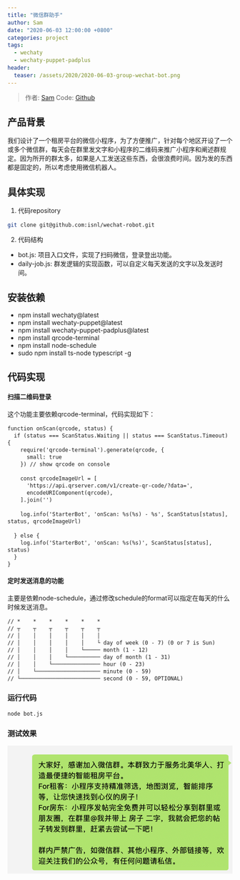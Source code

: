 ```yaml
---
title: "微信群助手"
author: Sam
date: "2020-06-03 12:00:00 +0800"
categories: project
tags:
  - wechaty
  - wechaty-puppet-padplus
header:
  teaser: /assets/2020/2020-06-03-group-wechat-bot.png
---
```


<!-- markdownlint-disable -->

> 作者: [Sam](https://github.com/PXingwei/)
> Code: [Github](https://github.com/PXingwei/GroupWechatBot)

## 产品背景
我们设计了一个租房平台的微信小程序，为了方便推广，针对每个地区开设了一个或多个微信群，每天会在群里发文字和小程序的二维码来推广小程序和阐述群规定。因为所开的群太多，如果是人工发送这些东西，会很浪费时间。因为发的东西都是固定的，所以考虑使用微信机器人。

<!--more-->

## 具体实现
1. 代码repository
```bash
git clone git@github.com:isnl/wechat-robot.git
```
2. 代码结构
  - bot.js: 项目入口文件，实现了扫码微信，登录登出功能。
  - daily-job.js: 群发逻辑的实现函数，可以自定义每天发送的文字以及发送时间。
## 安装依赖
- npm install wechaty@latest
- npm install wechaty-puppet@latest
- npm install wechaty-puppet-padplus@latest
- npm install qrcode-terminal
- npm install node-schedule
- sudo npm install ts-node typescript -g
## 代码实现
#### 扫描二维码登录
这个功能主要依赖qrcode-terminal，代码实现如下：
```
function onScan(qrcode, status) {
  if (status === ScanStatus.Waiting || status === ScanStatus.Timeout) {
    require('qrcode-terminal').generate(qrcode, {
      small: true
    }) // show qrcode on console

    const qrcodeImageUrl = [
      'https://api.qrserver.com/v1/create-qr-code/?data=',
      encodeURIComponent(qrcode),
    ].join('')

    log.info('StarterBot', 'onScan: %s(%s) - %s', ScanStatus[status], status, qrcodeImageUrl)

  } else {
    log.info('StarterBot', 'onScan: %s(%s)', ScanStatus[status], status)
  }
}
```
#### 定时发送消息的功能
主要是依赖node-schedule，通过修改schedule的format可以指定在每天的什么时候发送消息。
```
// *    *    *    *    *    *
// ┬    ┬    ┬    ┬    ┬    ┬
// │    │    │    │    │    │
// │    │    │    │    │    └ day of week (0 - 7) (0 or 7 is Sun)
// │    │    │    │    └───── month (1 - 12)
// │    │    │    └────────── day of month (1 - 31)
// │    │    └─────────────── hour (0 - 23)
// │    └──────────────────── minute (0 - 59)
// └───────────────────────── second (0 - 59, OPTIONAL)
```
### 运行代码
```bash
node bot.js
```
### 测试效果
![avatar](/assets/2020/2020-06-03-group-wechat-bot.png)
